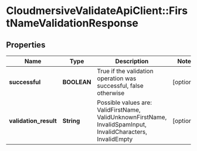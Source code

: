 # CloudmersiveValidateApiClient::FirstNameValidationResponse

## Properties
Name | Type | Description | Notes
------------ | ------------- | ------------- | -------------
**successful** | **BOOLEAN** | True if the validation operation was successful, false otherwise | [optional] 
**validation_result** | **String** | Possible values are: ValidFirstName, ValidUnknownFirstName, InvalidSpamInput, InvalidCharacters, InvalidEmpty | [optional] 


